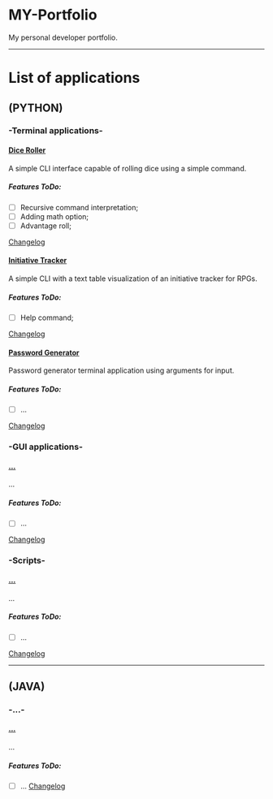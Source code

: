 # MY-Portfolio
My personal developer portfolio.

---

# List of applications
## (PYTHON)
### -Terminal applications-
#### [Dice Roller](./Dice%20Roller/dice_roller.py)
A simple CLI interface capable of rolling dice using a simple command.

##### Features ToDo:
- [ ] Recursive command interpretation;
- [ ] Adding math option;
- [ ] Advantage roll;

[Changelog](./Dice%20Roller/CHANGELOG.md)

#### [Initiative Tracker](./Initiative%20Tracker/initiative_tracker.py)
A simple CLI with a text table visualization of an initiative tracker for RPGs.

##### Features ToDo:
- [ ] Help command;

[Changelog](./Initiative%20Tracker/CHANGELOG.md)

#### [Password Generator](./Password%20Generator/password_generator.py)
Password generator terminal application using arguments for input.

##### Features ToDo:
- [ ] ...

[Changelog](./Password%20Generator/CHANGELOG.md)

### -GUI applications-
#### [...]()
...

##### Features ToDo:
- [ ] ...

[Changelog]()

### -Scripts-
#### [...]()
...

##### Features ToDo:
- [ ] ...

[Changelog]()

---

## (JAVA)
### -...-
#### [...]()
...

##### Features ToDo:
- [ ] ...
[Changelog]()
